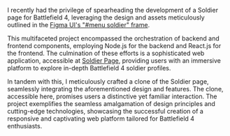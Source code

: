 I recently had the privilege of spearheading the development of a Soldier page for Battlefield 4, leveraging the design and assets meticulously outlined in the [Figma UI's "#menu soldier" frame](https://www.figma.com/community/file/992422778538944984). 


This multifaceted project encompassed the orchestration of backend and frontend components, employing Node.js for the backend and React.js for the frontend. The culmination of these efforts is a sophisticated web application, accessible at [Soldier Page](https://battlefield-4-webflow-rebuild.webflow.io/game?tab=tab-soldier), providing users with an immersive platform to explore in-depth Battlefield 4 soldier profiles. 


In tandem with this, I meticulously crafted a clone of the Soldier page, seamlessly integrating the aforementioned design and features. The clone, accessible here, promises users a distinctive yet familiar interaction. The project exemplifies the seamless amalgamation of design principles and cutting-edge technologies, showcasing the successful creation of a responsive and captivating web platform tailored for Battlefield 4 enthusiasts.